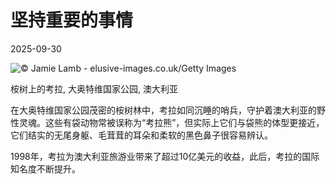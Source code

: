 # 坚持重要的事情

2025-09-30

![](https://cn.bing.com/th?id=OHR.EucalyptusKoala_ZH-CN6942451940_UHD.jpg "© Jamie Lamb - elusive-images.co.uk/Getty Images")

桉树上的考拉, 大奥特维国家公园, 澳大利亚

在大奥特维国家公园茂密的桉树林中，考拉如同沉睡的哨兵，守护着澳大利亚的野性灵魂。这些有袋动物常被误称为“考拉熊”，但实际上它们与袋熊的体型更接近，它们结实的无尾身躯、毛茸茸的耳朵和柔软的黑色鼻子很容易辨认。

1998年，考拉为澳大利亚旅游业带来了超过10亿美元的收益，此后，考拉的国际知名度不断提升。

